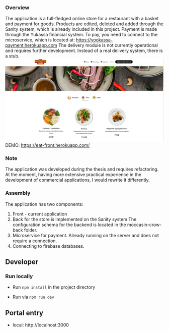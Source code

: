 ### Overview
The application is a full-fledged online store for a restaurant with a basket and payment for goods.
Products are edited, deleted and added through the Sanity system, which is already included in this project. Payment is made through the Yukassa financial system. To pay, you need to connect to the microservice, which is located at:
https://yookassa-payment.herokuapp.com
The delivery module is not currently operational and requires further development. Instead of a real delivery system, there is a stub.
![img.png](img.png)
DEMO: https://eat-front.herokuapp.com/

### Note
The application was developed during the thesis and requires refactoring. At the moment, having more extensive practical experience in the development of commercial applications, I would rewrite it differently.
### Assembly

The application has two components:
1. Front - current application
2. Back for the store is implemented on the Sanity system
   The configuration schema for the backend is located in the moccasin-crow-back folder.
3. Microservice for payment. Already running on the server and does not require a connection.
4. Connecting to firebase databases.

## Developer
### Run locally
- Run `npm install` in the project directory

- Run via `npm run dev`

## Portal entry

- local: http://localhost:3000